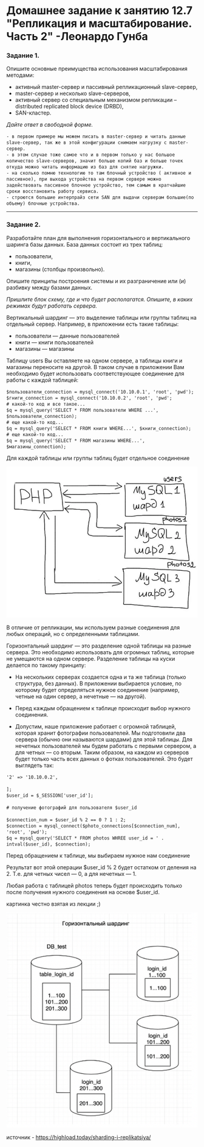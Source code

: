 # Домашнее задание к занятию 12.7 "Репликация и масштабирование. Часть 2" -Леонардо Гунба

### Задание 1.

Опишите основные преимущества использования масштабирования методами:

- активный master-сервер и пассивный репликационный slave-сервер, 
- master-сервер и несколько slave-серверов, 
- активный сервер со специальным механизмом репликации – distributed replicated block device (DRBD), 
- SAN-кластер.

*Дайте ответ в свободной форме.*

```
- в первом примере мы можем писать в master-сервер и читать данные slave-сервер, так же в этой конфигурации снимаем нагрузку с master-сервер.
- в этом случае тоже самое что и в первом только у нас большое количество slave-серверов, значит больше копий баз и больше точек откуда можно читать информацию из баз для снятие нагружки.
- на сколько помню технологию то там блочный устройство ( активное и пассивное), при выхода устройства на первом сервере можно задействовать пассивное блочное устройство, тем самым в кратчайшие сроки восстановить работу сервиса.
- строются большие интерпрайз сети SAN для выдачи серверам большие(по объему) блочные устройства.
```
---

### Задание 2.


Разработайте план для выполнения горизонтального и вертикального шаринга базы данных. База данных состоит из трех таблиц: 

- пользователи, 
- книги, 
- магазины (столбцы произвольно).

Опишите принципы построения системы и их разграничение или (и) разбивку между базами данных.

*Пришлите блок схему, где и что будет располагатся. Опишите, в каких режимах будут работать сервера.* 


 Вертикальный шардинг — это выделение таблицы или группы таблиц на отдельный сервер. Например, в приложении есть такие таблицы:

- пользователи — данные пользователей
- книги — книги пользователей
- магазины — магазины

Таблицу users Вы оставляете на одном сервере, а таблицы книги и магазины переносите на другой. В таком случае в приложении Вам необходимо будет использовать соответствующее соединение для работы с каждой таблицей:

```
$пользователи_connection = mysql_connect('10.10.0.1', 'root', 'pwd');
$гниги_connection = mysql_connect('10.10.0.2', 'root', 'pwd';
# какой-то код и все такое...
$q = mysql_query('SELECT * FROM пользователи WHERE ...', $пользователи_connection);
# еще какой-то код...
$q = mysql_query('SELECT * FROM книги WHERE...', $книги_connection);
# еще какой-то код...
$q = mysql_query('SELECT * FROM магазины WHERE...', $магазины_connection);
```
Для каждой таблицы или группы таблиц будет отдельное соединение

![alt tag](https://github.com/MarcinhoLeo/sdb-homework-12-07/blob/main/images/10.png)

В отличие от репликации, мы используем разные соединения для любых операций, но с определенными таблицами.

 Горизонтальный шардинг — это разделение одной таблицы на разные сервера. Это необходимо использовать для огромных таблиц, которые не умещаются на одном сервере. Разделение таблицы на куски делается по такому принципу:

- На нескольких серверах создается одна и та же таблица (только структура, без данных).
В приложении выбирается условие, по которому будет определяться нужное соединение (например, четные на один сервер, а нечетные — на другой).

- Перед каждым обращением к таблице происходит выбор нужного соединения.

- Допустим, наше приложение работает с огромной таблицей, которая хранит фотографии пользователей. Мы подготовили два сервера (обычно они называются шардами) для этой таблицы. Для нечетных пользователей мы будем работать с первыми сервером, а для четных — со вторым. Таким образом, на каждом из серверов будет только часть всех данных о фотках пользователей. Это будет выглядеть так:

```
'2' => '10.10.0.2',

];
$user_id = $_SESSION['user_id'];

# получение фотографий для пользователя $user_id

$connection_num = $user_id % 2 == 0 ? 1 : 2;
$connection = mysql_connect($photo_connections[$connection_num], 'root', 'pwd');
$q = mysql_query('SELECT * FROM photos WHREE user_id = ' . intval($user_id), $connection);
```
Перед обращением к таблице, мы выбираем нужное нам соединение

Результат вот этой операции $user_id % 2 будет остатком от деления на 2. Т.е. для четных чисел — 0, а для нечетных — 1.

Любая работа с таблицей photos теперь будет происходить только после получения нужного соединения на основе $user_id.

картинка честно взятая из лекции ;)

![alt tag](https://github.com/MarcinhoLeo/sdb-homework-12-07/blob/main/images/11.png)


источник - https://highload.today/sharding-i-replikatsiya/

